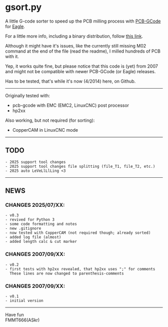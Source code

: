 gsort.py
========

A little G-code sorter to speed up the PCB milling process with [PCB-GCode][1] for [Eagle][2].

For a little more info, including a binary distribution, follow [this link][3]. 

Although it might have it's issues, like the currently still missing M02 command at the end of the
file (read the readme), I milled hundreds of PCB with it.

Yep, it works quite fine, but please notice that this code is (yet) from 2007 and might not
be compatible with newer PCB-GCode (or Eagle) releases.

Has to be tested, that's while it's now (4/2014) here, on Github.


----------------------------------------------------------------------------------------------

Originally tested with:

 - pcb-gcode with EMC (EMC2, LinuxCNC) post processor
 - hp2xx

 Also working, but not required (for sorting):

 - CopperCAM in LinuxCNC mode


---
## TODO
    - 2025 support tool changes
    - 2025 support tool changes file splitting (file_T1, file_T2, etc.)
    - 2025 auto LeVeLlLlLing <3


---
## NEWS

### CHANGES 2025/07/XX:
    - v0.3
    - revived for Python 3
    - some code formatting and notes
    - new .gitignore
    - now tested with CopperCAM (not required though; already sorted)
    - added log file (almost)
    - added length calc & cut marker


### CHANGES 2007/09/XX:
    - v0.2
    - first tests with hp2xx revealed, that hp2xx uses ";" for comments
      These lines are now changed to parenthesis-comments


### CHANGES 2007/09/XX:
    - v0.1
    - initial version



---
Have fun  
FMMT666(ASkr)  


[1]: http://www.pcbgcode.org/
[2]: http://www.cadsoft.de
[3]: http://www.askrprojects.net/software/gsort.html
